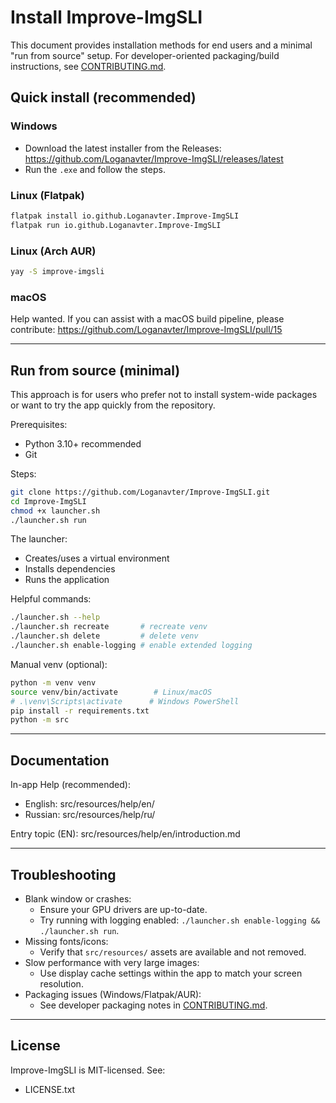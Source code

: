 # Install Improve-ImgSLI

This document provides installation methods for end users and a minimal "run from source" setup. For developer-oriented packaging/build instructions, see [CONTRIBUTING.md](../CONTRIBUTING.md).

## Quick install (recommended)

### Windows
- Download the latest installer from the Releases: https://github.com/Loganavter/Improve-ImgSLI/releases/latest
- Run the `.exe` and follow the steps.

### Linux (Flatpak)
```bash
flatpak install io.github.Loganavter.Improve-ImgSLI
flatpak run io.github.Loganavter.Improve-ImgSLI
```

### Linux (Arch AUR)
```bash
yay -S improve-imgsli
```

### macOS
Help wanted. If you can assist with a macOS build pipeline, please contribute: https://github.com/Loganavter/Improve-ImgSLI/pull/15

---

## Run from source (minimal)

This approach is for users who prefer not to install system-wide packages or want to try the app quickly from the repository.

Prerequisites:
- Python 3.10+ recommended
- Git

Steps:
```bash
git clone https://github.com/Loganavter/Improve-ImgSLI.git
cd Improve-ImgSLI
chmod +x launcher.sh
./launcher.sh run
```

The launcher:
- Creates/uses a virtual environment
- Installs dependencies
- Runs the application

Helpful commands:
```bash
./launcher.sh --help
./launcher.sh recreate       # recreate venv
./launcher.sh delete         # delete venv
./launcher.sh enable-logging # enable extended logging
```

Manual venv (optional):
```bash
python -m venv venv
source venv/bin/activate        # Linux/macOS
# .\venv\Scripts\activate      # Windows PowerShell
pip install -r requirements.txt
python -m src
```

---

## Documentation

In-app Help (recommended):
- English: src/resources/help/en/
- Russian: src/resources/help/ru/

Entry topic (EN): src/resources/help/en/introduction.md

---

## Troubleshooting

- Blank window or crashes:
  - Ensure your GPU drivers are up-to-date.
  - Try running with logging enabled: `./launcher.sh enable-logging && ./launcher.sh run`.
- Missing fonts/icons:
  - Verify that `src/resources/` assets are available and not removed.
- Slow performance with very large images:
  - Use display cache settings within the app to match your screen resolution.
- Packaging issues (Windows/Flatpak/AUR):
  - See developer packaging notes in [CONTRIBUTING.md](../CONTRIBUTING.md).

---

## License

Improve-ImgSLI is MIT-licensed. See:
- LICENSE.txt